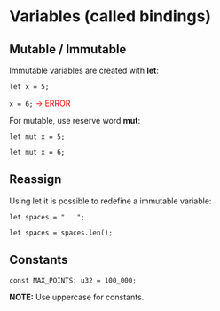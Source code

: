 # Variables (called bindings)

## Mutable / Immutable

Immutable variables are created with **let**:

`let x = 5;`

`x = 6;` <span style="color:red"> -> ERROR</span>

For mutable, use reserve word **mut**:

`let mut x = 5;`

`let mut x = 6;`


## Reassign

Using let it is possible to redefine a immutable variable:

`let spaces = "   ";`

`let spaces = spaces.len();`

## Constants

`const MAX_POINTS: u32 = 100_000;`

**NOTE:** Use uppercase for constants.